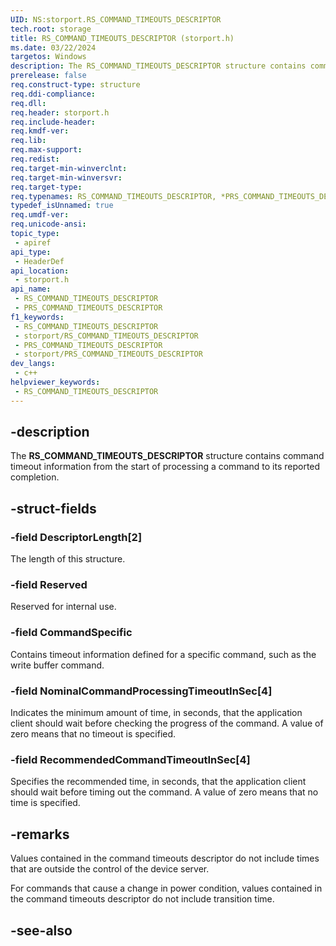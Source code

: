 ```yaml
---
UID: NS:storport.RS_COMMAND_TIMEOUTS_DESCRIPTOR
tech.root: storage
title: RS_COMMAND_TIMEOUTS_DESCRIPTOR (storport.h)
ms.date: 03/22/2024
targetos: Windows
description: The RS_COMMAND_TIMEOUTS_DESCRIPTOR structure contains command timeout information from the start of processing a command to its reported completion.
prerelease: false
req.construct-type: structure
req.ddi-compliance: 
req.dll: 
req.header: storport.h
req.include-header: 
req.kmdf-ver: 
req.lib: 
req.max-support: 
req.redist: 
req.target-min-winverclnt: 
req.target-min-winversvr: 
req.target-type: 
req.typenames: RS_COMMAND_TIMEOUTS_DESCRIPTOR, *PRS_COMMAND_TIMEOUTS_DESCRIPTOR
typedef_isUnnamed: true
req.umdf-ver: 
req.unicode-ansi: 
topic_type:
 - apiref
api_type:
 - HeaderDef
api_location:
 - storport.h
api_name:
 - RS_COMMAND_TIMEOUTS_DESCRIPTOR
 - PRS_COMMAND_TIMEOUTS_DESCRIPTOR
f1_keywords:
 - RS_COMMAND_TIMEOUTS_DESCRIPTOR
 - storport/RS_COMMAND_TIMEOUTS_DESCRIPTOR
 - PRS_COMMAND_TIMEOUTS_DESCRIPTOR
 - storport/PRS_COMMAND_TIMEOUTS_DESCRIPTOR
dev_langs:
 - c++
helpviewer_keywords:
 - RS_COMMAND_TIMEOUTS_DESCRIPTOR
---
```


## -description

The **RS_COMMAND_TIMEOUTS_DESCRIPTOR** structure contains command timeout information from the start of processing a command to its reported completion.

## -struct-fields

### -field DescriptorLength[2]

The length of this structure.

### -field Reserved

Reserved for internal use.

### -field CommandSpecific

Contains timeout information defined for a specific command, such as the write buffer command.

### -field NominalCommandProcessingTimeoutInSec[4]

Indicates the minimum amount of time, in seconds, that the application client should wait before checking the progress of the command. A value of zero means that no timeout is specified.

### -field RecommendedCommandTimeoutInSec[4]

Specifies the recommended time, in seconds, that the application client should wait before timing out the command. A value of zero means that no time is specified.

## -remarks

Values contained in the command timeouts descriptor do not include times that are outside the control of the device server.

For commands that cause a change in power condition, values contained in the command timeouts descriptor do not include transition time.

## -see-also
